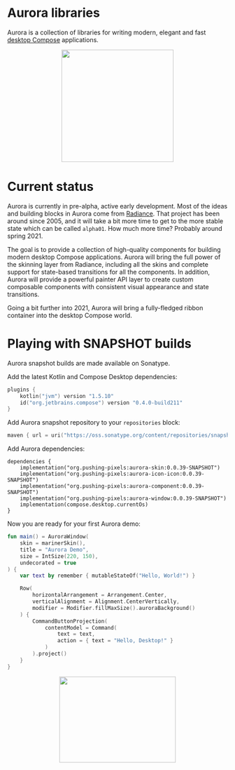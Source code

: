 
# Aurora libraries

Aurora is a collection of libraries for writing modern, elegant and fast [desktop Compose](https://github.com/JetBrains/compose-jb) applications.

<p align="center">
<img src="https://raw.githubusercontent.com/kirill-grouchnikov/aurora/icicle/docs/images/logo/auroraicon-512.png" width="256" height="256" border=0>
</p>

# Current status

Aurora is currently in pre-alpha, active early development. Most of the ideas and building blocks in Aurora come from [Radiance](https://github.com/kirill-grouchnikov/radiance). That project has been around since 2005, and it will take a bit more time to get to the more stable state which can be called `alpha01`. How much more time? Probably around spring 2021.

The goal is to provide a collection of high-quality components for building modern desktop Compose applications. Aurora will bring the full power of the skinning layer from Radiance, including all the skins and complete support for state-based transitions for all the components. In addition, Aurora will provide a powerful painter API layer to create custom composable components with consistent visual appearance and state transitions.

Going a bit further into 2021, Aurora will bring a fully-fledged ribbon container into the desktop Compose world.

# Playing with SNAPSHOT builds

Aurora snapshot builds are made available on Sonatype.

Add the latest Kotlin and Compose Desktop dependencies:
```kotlin
plugins {
    kotlin("jvm") version "1.5.10"
    id("org.jetbrains.compose") version "0.4.0-build211"
}
```

Add Aurora snapshot repository to your `repositories` block:
```kotlin
maven { url = uri("https://oss.sonatype.org/content/repositories/snapshots") }
```

Add Aurora dependencies:

```
dependencies {
    implementation("org.pushing-pixels:aurora-skin:0.0.39-SNAPSHOT")
    implementation("org.pushing-pixels:aurora-icon-icon:0.0.39-SNAPSHOT")
    implementation("org.pushing-pixels:aurora-component:0.0.39-SNAPSHOT")
    implementation("org.pushing-pixels:aurora-window:0.0.39-SNAPSHOT")
    implementation(compose.desktop.currentOs)
}
```

Now you are ready for your first Aurora demo:

```kotlin
fun main() = AuroraWindow(
    skin = marinerSkin(),
    title = "Aurora Demo",
    size = IntSize(220, 150),
    undecorated = true
) {
    var text by remember { mutableStateOf("Hello, World!") }

    Row(
        horizontalArrangement = Arrangement.Center,
        verticalAlignment = Alignment.CenterVertically,
        modifier = Modifier.fillMaxSize().auroraBackground()
    ) {
        CommandButtonProjection(
            contentModel = Command(
                text = text,
                action = { text = "Hello, Desktop!" }
            )
        ).project()
    }
}
```

<p align="center">
<img src="https://raw.githubusercontent.com/kirill-grouchnikov/aurora/icicle/docs/images/helloworld.png" width="266" height="196" border=0>
</p>